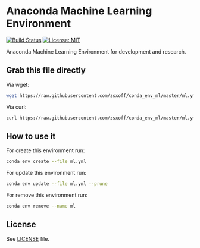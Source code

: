 # Anaconda Machine Learning Environment

[![Build Status](https://travis-ci.org/zsxoff/conda_env_ml.svg?branch=master)](https://travis-ci.org/zsxoff/conda_env_ml)
[![License: MIT](https://img.shields.io/badge/License-MIT-green.svg)](https://opensource.org/licenses/MIT)

Anaconda Machine Learning Environment for development and research.

## Grab this file directly

Via wget:

```bash
wget https://raw.githubusercontent.com/zsxoff/conda_env_ml/master/ml.yml
```

Via curl:

```bash
curl https://raw.githubusercontent.com/zsxoff/conda_env_ml/master/ml.yml -o ml.yml
```

## How to use it

For create this environment run:

```bash
conda env create --file ml.yml
```

For update this environment run:

```bash
conda env update --file ml.yml --prune
```

For remove this environment run:

```bash
conda env remove --name ml
```

## License

See [LICENSE](<https://github.com/zsxoff/conda_env_ml/blob/master/LICENSE>) file.
